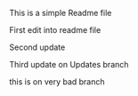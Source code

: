 This is a simple Readme file

First edit into readme file

Second update

Third update on Updates branch

this is  on very bad branch